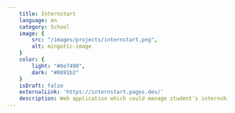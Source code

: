 ```yaml
---
    title: Internstart
    language: en
    category: School
    image: {
        src: "/images/projects/internstart.png",
        alt: mingotic-image
    }
    color: {
        light: "#0e7490",
        dark: "#0891b2"
    }
    isDraft: false
    externalLink: 'https://internstart.pages.dev/'
    description: Web application which could manage student's internship at their college.
---
```



